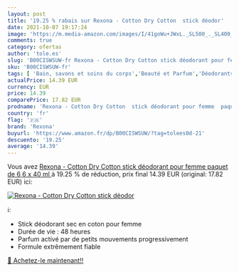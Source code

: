 ```yaml
---
layout: post
title: '19.25 % rabais sur Rexona - Cotton Dry Cotton  stick déodor'
date: 2021-10-07 19:17:24
image: 'https://m.media-amazon.com/images/I/41goWu+JWxL._SL500_._SL400_.jpg'
comments: true
category: ofertas
author: 'tole.es'
slug: 'B00CISWSUW-fr Rexona - Cotton Dry Cotton stick déodorant pour femme...'
sku: 'B00CISWSUW-fr'
tags: [ 'Bain, savons et soins du corps','Beauté et Parfum','Déodorants et anti-transpirants','rexona', ]
actualPrice: 14.39 EUR
currency: EUR
price: 14.39
comparePrice: 17.82 EUR
prodname: 'Rexona - Cotton Dry Cotton  stick déodorant pour femme  paquet de 6  6 x 40 ml '
country: 'fr'
flag: '🇫🇷'
brand: 'Rexona'
buyurl: 'https://www.amazon.fr/dp/B00CISWSUW/?tag=tolees0d-21'
descuento: '19.25'
average: '14.39'
---
```


Vous avez [Rexona - Cotton Dry Cotton  stick déodorant pour femme  paquet de 6  6 x 40 ml ](https://www.amazon.fr/dp/B00CISWSUW/?tag=tolees0d-21)  à  19.25 % de réduction, prix final  14.39 EUR (original: 17.82 EUR) ici:

[![Rexona - Cotton Dry Cotton  stick déodor](https://m.media-amazon.com/images/I/41goWu+JWxL._SL500_._SL400_.jpg)](https://www.amazon.fr/dp/B00CISWSUW/?tag=tolees0d-21)

ℹ️:

- Stick déodorant sec en coton pour femme
- Durée de vie : 48 heures
- Parfum activé par de petits mouvements progressivement
- Formule extrêmement fiable

[🛒 Achetez-le maintenant!!](https://www.amazon.fr/dp/B00CISWSUW/?tag=tolees0d-21)

